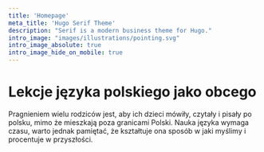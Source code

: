 ```yaml
---
title: 'Homepage'
meta_title: 'Hugo Serif Theme'
description: "Serif is a modern business theme for Hugo."
intro_image: "images/illustrations/pointing.svg"
intro_image_absolute: true
intro_image_hide_on_mobile: true
---
```


# Lekcje języka polskiego jako obcego

Pragnieniem wielu rodziców jest, aby ich dzieci mówiły, czytały i pisały po
polsku, mimo że mieszkają poza granicami Polski.  Nauka języka wymaga czasu,
warto jednak pamiętać, że kształtuje ona sposób w jaki myślimy i procentuje
w przyszłości.


